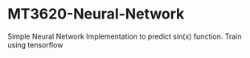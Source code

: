 # MT3620-Neural-Network
Simple Neural Network Implementation to predict sin(x) function.  Train using tensorflow
